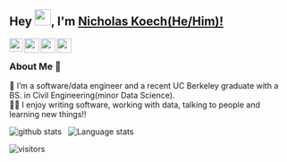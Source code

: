 ## Hey <img src="https://github.com/TheDudeThatCode/TheDudeThatCode/blob/master/Assets/Hi.gif" width="29px">, I'm [Nicholas Koech(He/Him)!](https://www.linkedin.com/in/nicholas-koech-74990010a/) 
<!--
**Nkoech123/Nkoech123** is a ✨ _special_ ✨ repository because its `README.md` (this file) appears on your GitHub profile.

Here are some ideas to get you started:

- 🔭 I’m currently working on ...
- 🌱 I’m currently learning ...
- 👯 I’m looking to collaborate on ...
- 🤔 I’m looking for help with ...
- 💬 Ask me about ...
- 📫 How to reach me: ...
- 😄 Pronouns: ...
- ⚡ Fun fact: ...
-->


<a href="https://www.linkedin.com/in/nicholas-koech-74990010a/">
  <img align="left" width="24px" src="https://cdn.worldvectorlogo.com/logos/linkedin-icon-2.svg"  />
</a>
<a href="https://twitter.com/Nichola12870777">
  <img align="left" width="26px" src="https://cdn.jsdelivr.net/npm/simple-icons@v3/icons/twitter.svg" />
</a>
<a href="mailto:mailtonicholask320@gmail.com">
  <img align="left" width="26px" src="https://cdn.jsdelivr.net/npm/simple-icons@v3/icons/gmail.svg" />

<a href="https://medium.com/@nicholaskipchumba">
  <img align="left" width="26px" src="https://cdn.jsdelivr.net/npm/simple-icons@v3/icons/medium.svg" />
</a>

<br />

### About Me 🚀
🌱 I’m a software/data engineer and a recent UC Berkeley graduate with
   a BS. in  Civil Engineering(minor Data Science). </br>
👨‍💻  I enjoy writing software, working with data, talking to people and learning new things!! </br>


![github stats](https://github-readme-stats.vercel.app/api?username=Nkoech123&show_icons=true&hide_border=true)&nbsp;&nbsp;
![Language stats](https://github-readme-stats-eight-theta.vercel.app/api/top-langs/?username=Nkoech123&layout=compact&langs_count=8&hide_border=true)
<br />


![visitors](https://visitor-badge.laobi.icu/badge?page_id=Nkoech123.Nkoech123)
